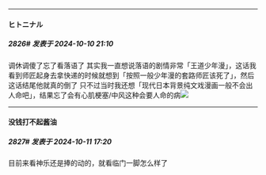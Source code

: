 ﻿
*****

####  ヒトニナル  
##### 2826#       发表于 2024-10-10 21:10

调休调傻了忘了看落语了
其实我一直想说落语的剧情非常「王道少年漫」，这话我看到师匠起身去拿快递的时候就想到「按照一般少年漫的套路师匠该死了」，然后这话结尾他就真的倒了
只不过当时我还想「现代日本背景纯文戏漫画一般不会出人命吧」，结果忘了会有心肌梗塞/中风这种会要人命的病<img src="https://static.saraba1st.com/image/smiley/face2017/001.png" referrerpolicy="no-referrer">


*****

####  没钱打不起酱油  
##### 2827#       发表于 2024-10-11 17:20

目前来看神乐还是捧的动的，就看临门一脚怎么样了

